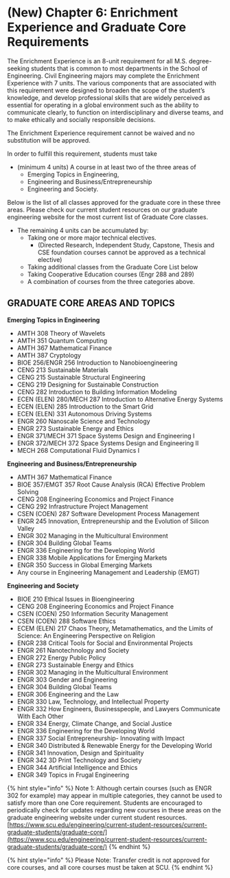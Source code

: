# (New) Chapter 6: Enrichment Experience and Graduate Core Requirements

The Enrichment Experience is an 8-unit requirement for all M.S. degree-seeking students that is common to most departments in the School of Engineering. Civil Engineering majors may complete the Enrichment Experience with 7 units. The various components that are associated with this requirement were designed to broaden the scope of the student’s knowledge, and develop professional skills that are widely perceived as essential for operating in a global environment such as the ability to communicate clearly, to function on interdisciplinary and diverse teams, and to make ethically and socially responsible decisions.&#x20;

The Enrichment Experience requirement cannot be waived and no substitution will be approved.

In order to fulfill this requirement, students must take&#x20;

* (minimum 4 units) A course in at least two of the three areas of
  * Emerging Topics in Engineering,&#x20;
  * Engineering and Business/Entrepreneurship
  * Engineering and Society.&#x20;

Below is the list of all classes approved for the graduate core in these three areas. Please check our current student resources on our graduate engineering website for the most current list of Graduate Core classes.&#x20;

* The remaining 4 units can be accumulated by:
  * Taking one or more major technical electives.&#x20;
    * (Directed Research, Independent Study, Capstone, Thesis and CSE foundation courses cannot be approved as a technical elective)
  * Taking additional classes from the Graduate Core List below
  * Taking Cooperative Education courses (Engr 288 and 289)
  * A combination of courses from the three categories above.    &#x20;

## GRADUATE CORE AREAS AND TOPICS

**Emerging Topics in Engineering**

* AMTH 308 Theory of Wavelets
* AMTH 351 Quantum Computing
* AMTH 367 Mathematical Finance
* AMTH 387 Cryptology
* BIOE 256/ENGR 256 Introduction to Nanobioengineering
* CENG 213 Sustainable Materials
* CENG 215 Sustainable Structural Engineering
* CENG 219 Designing for Sustainable Construction
* CENG 282 Introduction to Building Information Modeling
* ECEN (ELEN) 280/MECH 287 Introduction to Alternative Energy Systems
* ECEN (ELEN) 285 Introduction to the Smart Grid&#x20;
* ECEN (ELEN) 331 Autonomous Driving Systems&#x20;
* ENGR 260 Nanoscale Science and Technology
* ENGR 273 Sustainable Energy and Ethics
* ENGR 371/MECH 371 Space Systems Design and Engineering I
* ENGR 372/MECH 372 Space Systems Design and Engineering II
* MECH 268 Computational Fluid Dynamics I&#x20;

**Engineering and Business/Entrepreneurship**

* AMTH 367 Mathematical Finance
* BIOE 357/EMGT 357 Root Cause Analysis (RCA) Effective Problem Solving
* CENG 208 Engineering Economics and Project Finance
* CENG 292 Infrastructure Project Management
* CSEN (COEN) 287 Software Development Process Management
* ENGR 245 Innovation, Entrepreneurship and the Evolution of Silicon Valley
* ENGR 302 Managing in the Multicultural Environment
* ENGR 304 Building Global Teams
* ENGR 336 Engineering for the Developing World
* ENGR 338 Mobile Applications for Emerging Markets
* ENGR 350 Success in Global Emerging Markets
* Any course in Engineering Management and Leadership (EMGT)

**Engineering and Society**

* BIOE 210 Ethical Issues in Bioengineering
* CENG 208 Engineering Economics and Project Finance
* CSEN (COEN) 250 Information Security Management
* CSEN (COEN) 288 Software Ethics&#x20;
* ECEM (ELEN) 217 Chaos Theory, Metamathematics, and the Limits of Science: An Engineering Perspective on Religion
* ENGR 238 Critical Tools for Social and Environmental Projects
* ENGR 261 Nanotechnology and Society
* ENGR 272 Energy Public Policy&#x20;
* ENGR 273 Sustainable Energy and Ethics&#x20;
* ENGR 302 Managing in the Multicultural Environment
* ENGR 303 Gender and Engineering
* ENGR 304 Building Global Teams
* ENGR 306 Engineering and the Law
* ENGR 330 Law, Technology, and Intellectual Property
* ENGR 332 How Engineers, Businesspeople, and Lawyers Communicate With Each Other
* ENGR 334 Energy, Climate Change, and Social Justice&#x20;
* ENGR 336 Engineering for the Developing World
* ENGR 337 Social Entrepreneurship- Innovating with Impact
* ENGR 340 Distributed & Renewable Energy for the Developing World
* ENGR 341 Innovation, Design and Spirituality
* ENGR 342 3D Print Technology and Society
* ENGR 344 Artificial Intelligence and Ethics&#x20;
* ENGR 349 Topics in Frugal Engineering

{% hint style="info" %}
Note 1: Although certain courses (such as ENGR 302 for example) may appear in multiple categories, they cannot be used to satisfy more than one Core requirement. Students are encouraged to periodically check for updates regarding new courses in these areas on the graduate engineering website under current student resources. [https://www.scu.edu/engineering/current-student-resources/current-graduate-students/graduate-core/](https://www.scu.edu/engineering/current-student-resources/current-graduate-students/graduate-core/)
{% endhint %}

{% hint style="info" %}
Please Note: Transfer credit is not approved for core courses, and all core courses must be taken at SCU.
{% endhint %}
